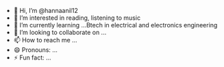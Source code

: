 - 👋 Hi, I’m @hannaanil12
- 👀 I’m interested in reading, listening to music
- 🌱 I’m currently learning ...Btech in electrical and electronics engineering
- 💞️ I’m looking to collaborate on ...
- 📫 How to reach me ...
- 😄 Pronouns: ...
- ⚡ Fun fact: ...

<!---
hannaanil12/hannaanil12 is a ✨ special ✨ repository because its `README.md` (this file) appears on your GitHub profile.
You can click the Preview link to take a look at your changes.
--->
